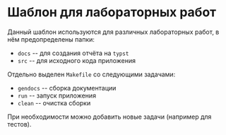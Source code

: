 # Шаблон для лабораторных работ

Данный шаблон используются для различных лабораторных работ, в нём
предопределены папки:

- `docs` -- для создания отчёта на `typst`
- `src` -- для исходного кода приложения

Отдельно выделен `Makefile` со следующими задачами:

- `gendocs` -- сборка документации
- `run` -- запуск приложения
- `clean` -- очистка сборки

При необходимости можно добавить новые задачи (например для тестов).


